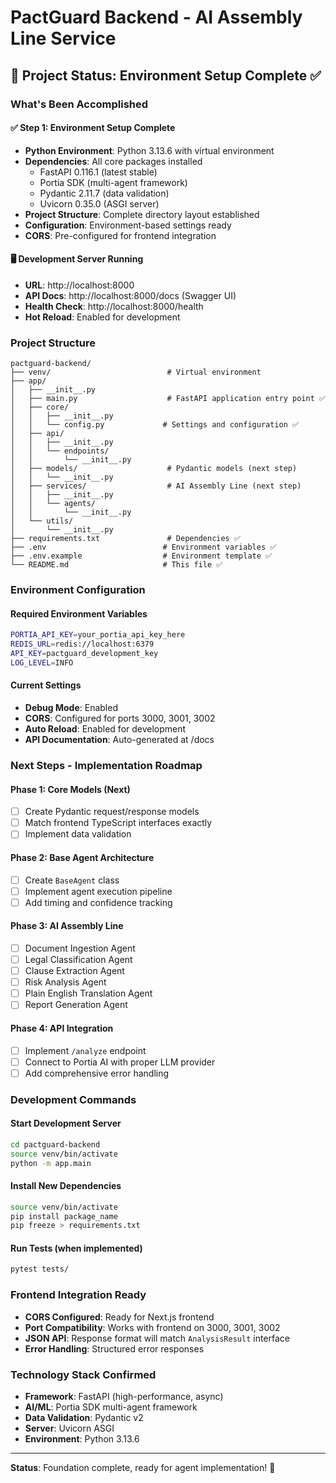 # PactGuard Backend - AI Assembly Line Service

## 🎯 Project Status: Environment Setup Complete ✅

### What's Been Accomplished

#### ✅ Step 1: Environment Setup Complete

- **Python Environment**: Python 3.13.6 with virtual environment
- **Dependencies**: All core packages installed
  - FastAPI 0.116.1 (latest stable)
  - Portia SDK (multi-agent framework)
  - Pydantic 2.11.7 (data validation)
  - Uvicorn 0.35.0 (ASGI server)
- **Project Structure**: Complete directory layout established
- **Configuration**: Environment-based settings ready
- **CORS**: Pre-configured for frontend integration

#### 🖥️ Development Server Running

- **URL**: http://localhost:8000
- **API Docs**: http://localhost:8000/docs (Swagger UI)
- **Health Check**: http://localhost:8000/health
- **Hot Reload**: Enabled for development

### Project Structure

```
pactguard-backend/
├── venv/                          # Virtual environment
├── app/
│   ├── __init__.py
│   ├── main.py                    # FastAPI application entry point ✅
│   ├── core/
│   │   ├── __init__.py
│   │   └── config.py             # Settings and configuration ✅
│   ├── api/
│   │   ├── __init__.py
│   │   └── endpoints/
│   │       └── __init__.py
│   ├── models/                    # Pydantic models (next step)
│   │   └── __init__.py
│   ├── services/                  # AI Assembly Line (next step)
│   │   ├── __init__.py
│   │   └── agents/
│   │       └── __init__.py
│   └── utils/
│       └── __init__.py
├── requirements.txt               # Dependencies ✅
├── .env                          # Environment variables ✅
├── .env.example                  # Environment template ✅
└── README.md                     # This file ✅
```

### Environment Configuration

#### Required Environment Variables

```bash
PORTIA_API_KEY=your_portia_api_key_here
REDIS_URL=redis://localhost:6379
API_KEY=pactguard_development_key
LOG_LEVEL=INFO
```

#### Current Settings

- **Debug Mode**: Enabled
- **CORS**: Configured for ports 3000, 3001, 3002
- **Auto Reload**: Enabled for development
- **API Documentation**: Auto-generated at /docs

### Next Steps - Implementation Roadmap

#### Phase 1: Core Models (Next)

- [ ] Create Pydantic request/response models
- [ ] Match frontend TypeScript interfaces exactly
- [ ] Implement data validation

#### Phase 2: Base Agent Architecture

- [ ] Create `BaseAgent` class
- [ ] Implement agent execution pipeline
- [ ] Add timing and confidence tracking

#### Phase 3: AI Assembly Line

- [ ] Document Ingestion Agent
- [ ] Legal Classification Agent
- [ ] Clause Extraction Agent
- [ ] Risk Analysis Agent
- [ ] Plain English Translation Agent
- [ ] Report Generation Agent

#### Phase 4: API Integration

- [ ] Implement `/analyze` endpoint
- [ ] Connect to Portia AI with proper LLM provider
- [ ] Add comprehensive error handling

### Development Commands

#### Start Development Server

```bash
cd pactguard-backend
source venv/bin/activate
python -m app.main
```

#### Install New Dependencies

```bash
source venv/bin/activate
pip install package_name
pip freeze > requirements.txt
```

#### Run Tests (when implemented)

```bash
pytest tests/
```

### Frontend Integration Ready

- **CORS Configured**: Ready for Next.js frontend
- **Port Compatibility**: Works with frontend on 3000, 3001, 3002
- **JSON API**: Response format will match `AnalysisResult` interface
- **Error Handling**: Structured error responses

### Technology Stack Confirmed

- **Framework**: FastAPI (high-performance, async)
- **AI/ML**: Portia SDK multi-agent framework
- **Data Validation**: Pydantic v2
- **Server**: Uvicorn ASGI
- **Environment**: Python 3.13.6

---

**Status**: Foundation complete, ready for agent implementation! 🚀
